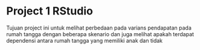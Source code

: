 # Project 1 RStudio

Tujuan project ini untuk melihat perbedaan pada varians pendapatan pada rumah tangga dengan beberapa skenario
dan juga melihat apakah terdapat dependensi antara rumah tangga yang memiliki anak dan tidak
